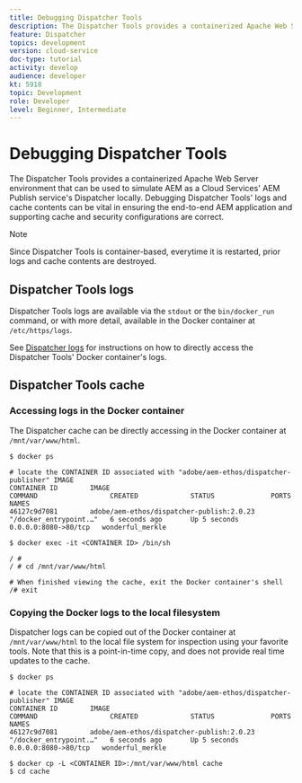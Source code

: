 ```yaml
---
title: Debugging Dispatcher Tools
description: The Dispatcher Tools provides a containerized Apache Web Server environment that can be used to simulate AEM as a Cloud Services' AEM Publish service's Dispatcher locally. Debugging Dispatcher Tools' logs and cache contents can be vital in ensuring the end-to-end AEM application and supporting cache and security configurations are correct.
feature: Dispatcher
topics: development
version: cloud-service
doc-type: tutorial
activity: develop
audience: developer
kt: 5918
topic: Development
role: Developer
level: Beginner, Intermediate
---
```


# Debugging Dispatcher Tools

The Dispatcher Tools provides a containerized Apache Web Server environment that can be used to simulate AEM as a Cloud Services' AEM Publish service's Dispatcher locally. 
Debugging Dispatcher Tools' logs and cache contents can be vital in ensuring the end-to-end AEM application and supporting cache and security configurations are correct.

>[!NOTE]
>
>Since Dispatcher Tools is container-based, everytime it is restarted, prior logs and cache contents are destroyed.

## Dispatcher Tools logs

Dispatcher Tools logs are available via the `stdout` or the `bin/docker_run` command, or with more detail, available in the Docker container at `/etc/https/logs`.

See [Dispatcher logs](./logs.md#dispatcher-logs) for instructions on how to directly access the Dispatcher Tools' Docker container's logs.

## Dispatcher Tools cache

### Accessing logs in the Docker container

The Dispatcher cache can be directly accessing in the Docker container at ` /mnt/var/www/html`.

```shell
$ docker ps

# locate the CONTAINER ID associated with "adobe/aem-ethos/dispatcher-publisher" IMAGE
CONTAINER ID        IMAGE                                       COMMAND                  CREATED             STATUS              PORTS                  NAMES
46127c9d7081        adobe/aem-ethos/dispatcher-publish:2.0.23   "/docker_entrypoint.…"   6 seconds ago       Up 5 seconds        0.0.0.0:8080->80/tcp   wonderful_merkle

$ docker exec -it <CONTAINER ID> /bin/sh

/ # 
/ # cd /mnt/var/www/html

# When finished viewing the cache, exit the Docker container's shell
/# exit
```

### Copying the Docker logs to the local filesystem

Dispatcher logs can be copied out of the Docker container at `/mnt/var/www/html` to the local file system for inspection using your favorite tools. Note that this is a point-in-time copy, and does not provide real time updates to the cache.

```shell
$ docker ps

# locate the CONTAINER ID associated with "adobe/aem-ethos/dispatcher-publisher" IMAGE
CONTAINER ID        IMAGE                                       COMMAND                  CREATED             STATUS              PORTS                  NAMES
46127c9d7081        adobe/aem-ethos/dispatcher-publish:2.0.23   "/docker_entrypoint.…"   6 seconds ago       Up 5 seconds        0.0.0.0:8080->80/tcp   wonderful_merkle

$ docker cp -L <CONTAINER ID>:/mnt/var/www/html cache 
$ cd cache
```


